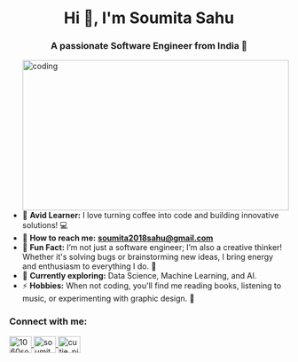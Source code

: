 <h1 align="center">Hi 👋, I'm Soumita Sahu</h1>
<h3 align="center">A passionate Software Engineer from India 🚀</h3>

<img align="right" alt="coding" width="480" height="271" src="https://media.giphy.com/media/L1R1tvI9svkIWwpVYr/giphy.gif">

- 🌟 **Avid Learner:** I love turning coffee into code and building innovative solutions! 💻  
- 📧 **How to reach me:** **soumita2018sahu@gmail.com**  
- 🧩 **Fun Fact:** I’m not just a software engineer; I’m also a creative thinker! Whether it's solving bugs or brainstorming new ideas, I bring energy and enthusiasm to everything I do. 🚀  
- 🌱 **Currently exploring:** Data Science, Machine Learning, and AI.  
- ⚡ **Hobbies:** When not coding, you'll find me reading books, listening to music, or experimenting with graphic design. 🎨  

<h3 align="left">Connect with me:</h3>
<p align="left">
  <a href="https://twitter.com/1060soumita" target="_blank">
    <img align="center" src="https://raw.githubusercontent.com/rahuldkjain/github-profile-readme-generator/master/src/images/icons/Social/twitter.svg" alt="1060soumita" height="30" width="40" />
  </a>
  <a href="https://linkedin.com/in/soumita-sahu-243b74221" target="_blank">
    <img align="center" src="https://raw.githubusercontent.com/rahuldkjain/github-profile-readme-generator/master/src/images/icons/Social/linked-in-alt.svg" alt="soumita-sahu-243b74221" height="30" width="40" />
  </a>
  <a href="https://instagram.com/cutie_pie.796" target="_blank">
    <img align="center" src="https://raw.githubusercontent.com/rahuldkjain/github-profile-readme-generator/master/src/images/icons/Social/instagram.svg" alt="cutie_pie.796" height="30" width="40" />
  </a>
</p>
